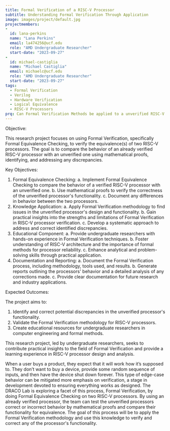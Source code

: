 ```yaml
---
title: Formal Verification of a RISC-V Processor
subtitle: Understanding Formal Verification Through Application
image: images/project/default.jpg
projectmembers:
-
  id: lana-perkins
  name: "Lana Perkins"
  email: la474256@ucf.edu
  role: "AMD Undergraduate Researcher"
  start-date: "2023-09-27"
-
  id: michael-castiglia
  name: "Michael Castiglia"
  email: michaelc@ucf.edu
  role: "AMD Undergraduate Researcher"
  start-date: "2023-09-27"
tags: 
  - Formal Verification
  - Verilog
  - Hardware Verification
  - Logical Equivalence
  - RISC-V Processors
prq: Can Formal Verification Methods be applied to a unverified RISC-V processor to confirm its logical equivalence to one that is verified?
---
```



Objective:
<!-- excerpt start -->
This research project focuses on using Formal Verification, specifically Formal Equivalence Checking, to verify the equivalence(s) of two RISC-V processors. The goal is to compare the behavior of an already verified RISC-V processor with an unverified one using mathematical proofs, identifying, and addressing any discrepancies.
<!-- excerpt end -->

Key Objectives:

1.	Formal Equivalence Checking:
  a.	Implement Formal Equivalence Checking to compare the behavior of a verified RISC-V processor with an unverified one.
  b.	Use mathematical proofs to verify the correctness of the unverified processor's functionality.
  c.	Document any differences in behavior between the two processors.
2.	Knowledge Application:
  a.	Apply Formal Verification methodology to find issues in the unverified processor's design and functionality.
  b.	Gain practical insights into the strengths and limitations of Formal Verification in RISC-V processor verification.
  c.	Develop a systematic approach to address and correct identified discrepancies.
3.	Educational Component:
  a.	Provide undergraduate researchers with hands-on experience in Formal Verification techniques.
  b.	Foster understanding of RISC-V architecture and the importance of formal methods for processor reliability. 
  c.	Enhance analytical and problem-solving skills through practical application.
4.	Documentation and Reporting:
  a.	Document the Formal Verification process, including methodology, tools used, and results.
  b.	Generate reports outlining the processors' behavior and a detailed analysis of any corrections made.
  c.	Provide clear documentation for future research and industry applications.

Expected Outcomes:

The project aims to:
1.	Identify and correct potential discrepancies in the unverified processor's functionality.
2.	Validate the Formal Verification methodology for RISC-V processors.
3.	Create educational resources for undergraduate researchers in computer engineering and formal methods.

This research project, led by undergraduate researchers, seeks to contribute practical insights to the field of Formal Verification and provide a learning experience in RISC-V processor design and analysis.




When a user buys a product, they expect that it will work how it’s supposed to. They don’t want to buy a device, provide some random sequence of inputs, and then have the device shut down forever. This type of edge-case behavior can be mitigated more emphasis on verification, a stage in development devoted to ensuring everything works as designed. The DRACO Lab is exploring a facet of this process, Formal Verification, by doing Formal Equivalence Checking on two RISC-V processors. By using an already verified processor, the team can test the unverified processors correct or incorrect behavior by mathematical proofs and compare their functionality for equivalence. The goal of this process will be to apply the Formal Verification methodology and use this knowledge to verify and correct any of the processor's functionality.